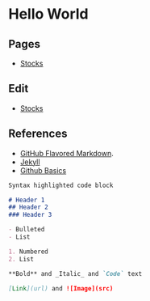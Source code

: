 # Hello World

## Pages
- [Stocks](https://alwinwoo.github.io/stocks.md)

## Edit
- [Stocks](https://github.com/alwinwoo/alwinwoo.github.io/edit/master/stocks.md)

## References
- [GitHub Flavored Markdown](https://guides.github.com/features/mastering-markdown/).
- [Jekyll](https://jekyllrb.com/)
- [Github Basics](https://help.github.com/categories/github-pages-basics/)

```markdown
Syntax highlighted code block

# Header 1
## Header 2
### Header 3

- Bulleted
- List

1. Numbered
2. List

**Bold** and _Italic_ and `Code` text

[Link](url) and ![Image](src)
```
